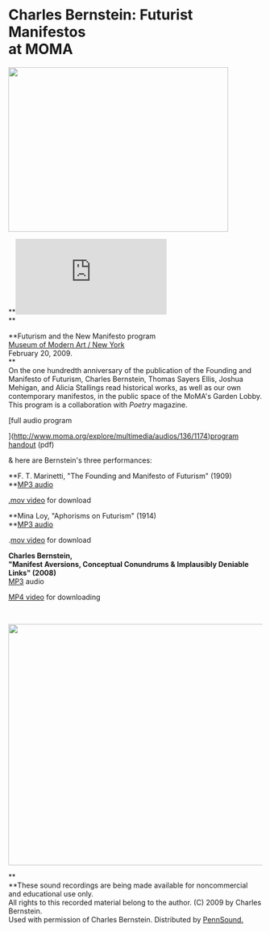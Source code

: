 Charles Bernstein: Futurist Manifestos  
at MOMA
========================================

  

<img src="/static/images/Bernstein-Charles-at-MoMA_2008-2.JPG" width="436" height="326" />

**![](http://external.ak.fbcdn.net/safe_image.php?d=5ce97e97b3660542630030c782177a10&url=http%3A%2F%2Fwww.moma.org%2Fimages%2Fcommon%2Fmoma-logo.gif%3F1240246272)  
**

**Futurism and the New Manifesto program  
[Museum of Modern Art / New York](http://www.moma.org/explore/multimedia/audios/136/1174)  
February 20, 2009.  
**  
On the one hundredth anniversary of the publication of the Founding
and Manifesto of Futurism, Charles Bernstein, Thomas Sayers Ellis,
Joshua Mehigan, and Alicia Stallings read historical works,
as well as our own contemporary manifestos, in the public space
of the MoMA's Garden Lobby.  
This program is a collaboration with *Poetry* magazine.  
  
[full
audio program  
  
](http://www.moma.org/explore/multimedia/audios/136/1174)[program
handout](http://www.moma.org/docs/learn/futurismprogram_022009.pdf) (pdf)  
  

& here are Bernstein's three performances:

**F. T. Marinetti, "The Founding and Manifesto of Futurism" (1909)  
**[MP3 audio](http://media.sas.upenn.edu/pennsound/authors/Bernstein/MoMA/Marinetti_Futurist-Manifesto_read-by-Charles_Bernstein_MoMA_2-20-09.mp3)

  
[.](http://media.sas.upenn.edu/pennsound/authors/Bernstein/MoMA/Bernstein-Charles_Marinetti-Futurist-Manifesto.mov)[mov video](http://media.sas.upenn.edu/pennsound/authors/Bernstein/MoMA/Bernstein-Charles_Marinetti-Futurist-Manifesto_02-20-2009_MoMA.mov) for download

**Mina Loy, "Aphorisms on Futurism" (1914)  
**[MP3 audio](http://media.sas.upenn.edu/pennsound/authors/Bernstein/MoMA/Loy-Mina_Aphorims-on-Futurism_read-by-Charles-Bernstein_MoMA_2-20-09.mp3)

  
  
.[mov video](http://media.sas.upenn.edu/pennsound/authors/Bernstein/MoMA/Bernstein-Charles_Mina-Loy-Aphorisms-on-Futurism_02-20-09_MoMA.mov) for download

**Charles Bernstein,  
"Manifest Aversions, Conceptual Conundrums & Implausibly
Deniable Links" (2008)**  
[MP3](http://media.sas.upenn.edu/pennsound/authors/Bernstein/MoMA/Bernstein-Charles_Manifest-Aversions_MoMA_2-20-09.mp3) audio

  
  
[MP4 video](http://media.sas.upenn.edu/pennsound/authors/Bernstein/MoMA/Bernstein-Charles_%20Manifest-Aversions_2-20-09_MoMA.mov) for downloading

 

<img src="/static/images/Bernstein-Charles-at-MoMA_2008-1.JPG" width="640" height="478" />

**  
**These sound recordings are being made available for noncommercial  
and educational
use only.  
All rights to this recorded material belong to the author.
(C) 2009 by Charles Bernstein.  
Used with permission of Charles Bernstein. Distributed by [PennSound.](../index.html)
